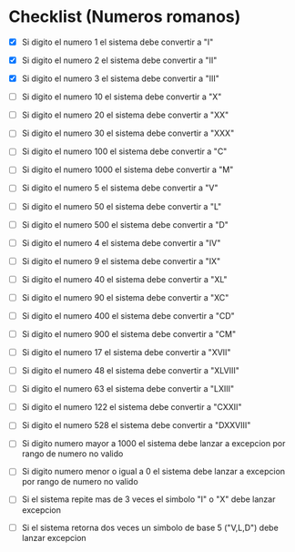 # Checklist (Numeros romanos)

 - [x] Si digito el numero 1 el sistema debe convertir a "I"
 - [x] Si digito el numero 2 el sistema debe convertir a "II"
 - [x] Si digito el numero 3 el sistema debe convertir a "III"
 - [ ] Si digito el numero 10 el sistema debe convertir a "X"
 - [ ] Si digito el numero 20 el sistema debe convertir a "XX"
 - [ ] Si digito el numero 30 el sistema debe convertir a "XXX"
 - [ ] Si digito el numero 100 el sistema debe convertir a "C"
 - [ ] Si digito el numero 1000 el sistema debe convertir a "M"
  
 - [ ] Si digito el numero 5 el sistema debe convertir a "V"
 - [ ] Si digito el numero 50 el sistema debe convertir a "L"
 - [ ] Si digito el numero 500 el sistema debe convertir a "D"
 
 - [ ] Si digito el numero 4 el sistema debe convertir a "IV"
 - [ ] Si digito el numero 9 el sistema debe convertir a "IX"
 - [ ] Si digito el numero 40 el sistema debe convertir a "XL"
 - [ ] Si digito el numero 90 el sistema debe convertir a "XC"
 - [ ] Si digito el numero 400 el sistema debe convertir a "CD"
 - [ ] Si digito el numero 900 el sistema debe convertir a "CM"
  
    
 - [ ] Si digito el numero 17 el sistema debe convertir a "XVII"
 - [ ] Si digito el numero 48 el sistema debe convertir a "XLVIII"
 - [ ] Si digito el numero 63 el sistema debe convertir a "LXIII"
 - [ ] Si digito el numero 122 el sistema debe convertir a "CXXII"
 - [ ] Si digito el numero 528 el sistema debe convertir a "DXXVIII"
  

 - [ ] Si digito numero mayor a 1000 el sistema debe lanzar a excepcion por rango de numero no valido
 - [ ] Si digito numero menor o igual a 0 el sistema debe lanzar a excepcion por rango de numero no valido
 - [ ] Si el sistema repite mas de 3 veces el simbolo "I" o "X" debe lanzar excepcion
 - [ ] Si el sistema retorna dos veces un simbolo de base 5 ("V,L,D") debe lanzar excepcion